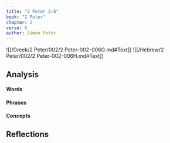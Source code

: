 ```yaml
---
title: "2 Peter 2:6"
book: "2 Peter"
chapter: 2
verse: 6
author: Simon Peter
---
```

![[/Greek/2 Peter/002/2 Peter-002-006G.md#Text]]
![[/Hebrew/2 Peter/002/2 Peter-002-006H.md#Text]]

## Analysis

#### Words

#### Phrases

#### Concepts

## Reflections

